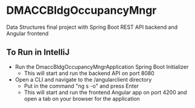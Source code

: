 # DMACCBldgOccupancyMngr
Data Structures final project with Spring Boot REST API backend and Angular frontend

## To Run in IntelliJ
- Run the DmaccBldgOccupancyMngrApplication Spring Boot Initializer
  - This will start and run the backend API on port 8080
- Open a CLI and navigate to the /angularclient directory
  - Put in the command "ng s -o" and press Enter
  - This will start and run the frontend Angular app on port 4200 and open a tab on your browser for the application
